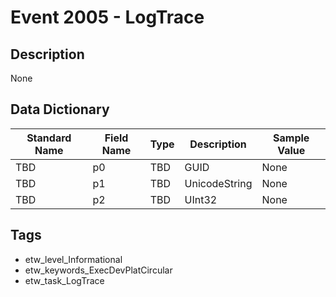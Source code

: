 # Event 2005 - LogTrace

## Description
None

## Data Dictionary
|Standard Name|Field Name|Type|Description|Sample Value|
|---|---|---|---|---|
|TBD|p0|TBD|GUID|None|None|
|TBD|p1|TBD|UnicodeString|None|None|
|TBD|p2|TBD|UInt32|None|None|

## Tags
* etw_level_Informational
* etw_keywords_ExecDevPlatCircular
* etw_task_LogTrace